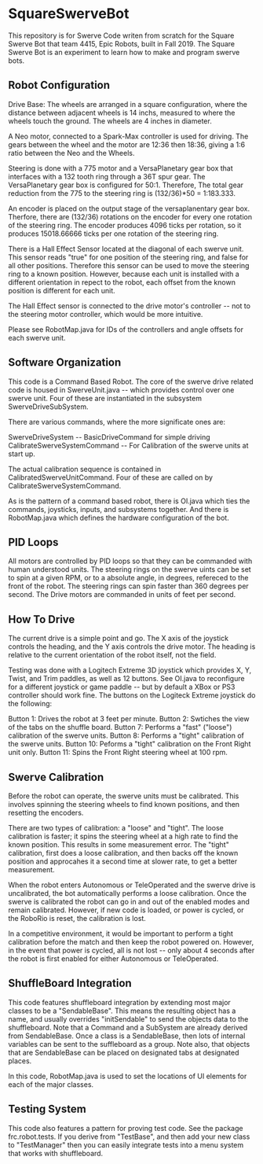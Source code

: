 # SquareSwerveBot

This repository is for Swerve Code writen from scratch for the Square Swerve Bot that team 4415, Epic Robots, built in Fall 2019.  The Square Swerve Bot is an experiment to learn how to make and program swerve bots.

## Robot Configuration
Drive Base:  The wheels are arranged in a square configuration, where the distance between adjacent wheels is 14 inchs, measured to where the wheels touch the ground. The wheels are 4 inches in diameter.

A Neo motor, connected to a Spark-Max controller is used for driving. The gears between the wheel and the motor are 12:36 then 18:36, giving a 1:6 ratio between the Neo and the Wheels.

Steering is done with a 775 motor and a VersaPlanetary gear box that interfaces with a 132 tooth ring through a 36T spur gear. The VersaPlanetary gear box is configured for 50:1. Therefore, The total gear reduction from the 775 to the steering ring is (132/36)*50 = 1:183.333.

An encoder is placed on the output stage of the versaplanentary gear box.  Therfore, there are (132/36) rotations on the
encoder for every one rotation of the steering ring. The encoder produces 4096 ticks per rotation, so it produces 15018.66666 ticks per one rotation of the steering ring.

There is a Hall Effect Sensor located at the diagonal of each swerve unit.  This sensor reads "true" for one position of
the steering ring, and false for all other positions. Therefore this sensor can be used to move the steering ring to a
known position.  However, because each unit is installed with a different orientation in repect to the robot, each
offset from the known position is different for each unit.

The Hall Effect sensor is connected to the drive motor's controller -- not to the steering motor controller, which would be more intuitive.

Please see RobotMap.java for IDs of the controllers and angle offsets for each swerve unit.

## Software Organization
This code is a Command Based Robot.  The core of the swerve drive related code is housed in SwerveUnit.java -- which provides control over one swerve unit.  Four of these are instantiated in the subsystem SwerveDriveSubSystem.  

There are various commands, where the more significate ones are: 

  SwerveDriveSystem               -- BasicDriveCommand for simple driving
  CalibrateSwerveSystemCommand    -- For Calibration of the swerve units at start up. 

The actual calibration sequence is contained in CalibratedSwerveUnitCommand.  Four of these are called on by CalibrateSwerveSystemCommand.

As is the pattern of a command based robot, there is OI.java which ties the commands, joysticks, inputs, and subsystems together.  And there is RobotMap.java which defines the hardware configuration of the bot.

## PID Loops
All motors are controlled by PID loops so that they can be commanded with human understood units.  The steering rings on the swerve uints can be set to spin at a given RPM, or to a absolute angle, in degrees, refereced to the front of the robot.  The steering rings can spin faster than 360 degrees per second. The Drive motors are commanded in units of feet per second.

## How To Drive
The current drive is a simple point and go.  The X axis of the joystick controls the heading, and the Y axis controls the drive motor.  The heading is relative to the current orientation of the robot itself, not the field. 

Testing was done with a Logitech Extreme 3D joystick which provides X, Y, Twist, and Trim paddles, as well as 12 buttons. See OI.java to reconfigure for a different joystick or game paddle -- but by default a XBox or PS3 controller should work fine.  The buttons on the Logiteck Extreme joystick do the following:

  Button 1:  Drives the robot at 3 feet per minute.
  Button 2:  Swtiches the view of the tabs on the shuffle board.
  Button 7:  Performs a "fast" ("loose") calibration of the swerve units.
  Button 8:  Performs a "tight" calibration of the swerve units.
  Button 10:  Peforms a "tight" calibration on the Front Right unit only.
  Button 11:  Spins the Front Right steering wheel at 100 rpm.


## Swerve Calibration

Before the robot can operate, the swerve units must be calibrated.  This involves spinning the steering wheels to find known positions, and then resetting the encoders.  

There are two types of calibration: a "loose" and "tight".  The loose calibration is faster; it spins the steering wheel at a high rate to find the known position.  This results in some measurement error.  The "tight" calibration, first does a loose calibration, and then backs off the known position and approcahes it a second time at slower rate, to get a better measurement.  

When the robot enters Autonomous or TeleOperated and the swerve drive is uncalibrated, the bot automatically performs a loose calibration.  Once the swerve is calibrated the robot can go in and out of the enabled modes and remain calibrated. However, if new code is loaded, or power is cycled, or the RoboRio is reset, the calibration is lost.

In a competitive environment, it would be important to perform a tight calibration before the match and then keep the robot powered on.  However, in the event that power is cycled, all is not lost -- only about 4 seconds after the robot is first enabled for either Autonomous or TeleOperated.

## ShuffleBoard Integration
This code features shuffleboard integration by extending most major classes to be a "SendableBase".  This means the resulting object has a name, and usually overrides "initSendable" to send the objects data to the shuffleboard.  Note that a Command and a SubSystem are already derived from SendableBase.  Once a class is a SendableBase, then lots of internal variables can be sent to the suffleboard as a group.  Note also, that objects that are SendableBase can be placed on designated tabs at designated places.
 
In this code, RobotMap.java is used to set the locations of UI elements for each of the major classes.  

## Testing System
This code also features a pattern for proving test code.  See the package frc.robot.tests.   If you derive from "TestBase", and then add your new class to "TestManager" then you can easily integrate tests into a menu system that works with shuffleboard. 


